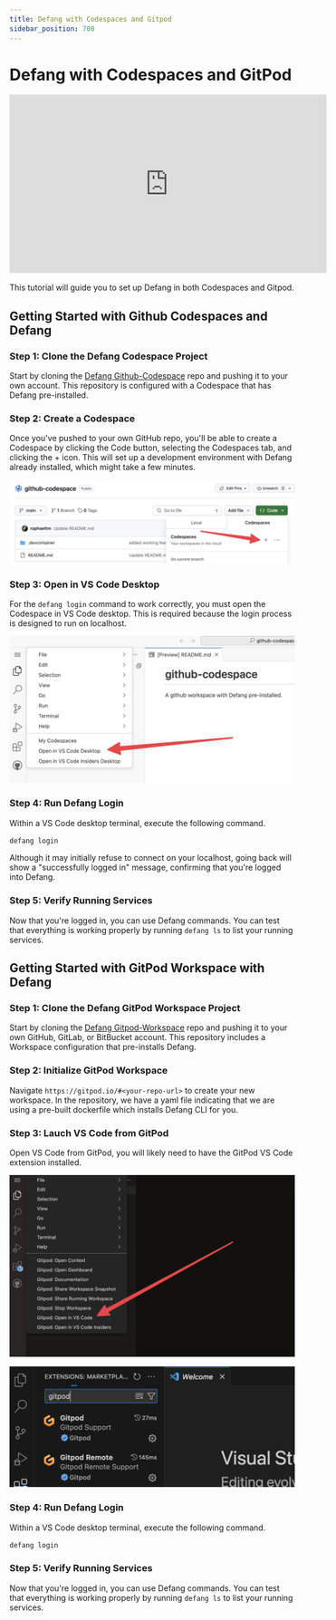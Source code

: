 ```yaml
---
title: Defang with Codespaces and Gitpod
sidebar_position: 700
---
```


# Defang with Codespaces and GitPod

<iframe width="560" height="315" src="https://www.youtube.com/embed/71pmCfLdxTg?si=Q9YIESYEUNTBFBIy" title="YouTube video player" frameborder="0" allow="accelerometer; autoplay; clipboard-write; encrypted-media; gyroscope; picture-in-picture; web-share" referrerpolicy="strict-origin-when-cross-origin" allowfullscreen></iframe>

This tutorial will guide you to set up Defang in both Codespaces and Gitpod.

## Getting Started with Github Codespaces and Defang

### Step 1: Clone the Defang Codespace Project
Start by cloning the [Defang Github-Codespace](https://github.com/defang-io/github-codespace) repo and pushing it to your own account. This repository is configured with a Codespace that has Defang pre-installed.


### Step 2: Create a Codespace
Once you've pushed to your own GitHub repo, you'll be able to create a Codespace by clicking the Code button, selecting the Codespaces tab, and clicking the + icon. This will set up a development environment with Defang already installed, which might take a few minutes.

![Create Codespace button screenshot](/img/codespace-tutorial/new-codespace.png)


### Step 3: Open in VS Code Desktop
For the `defang login` command to work correctly, you must open the Codespace in VS Code desktop. This is required because the login process is designed to run on localhost.


![Open in vs code desktop button screenshot](/img/codespace-tutorial/desktop.png)


### Step 4: Run Defang Login
Within a VS Code desktop terminal, execute the following command.
```bash
defang login
```
Although it may initially refuse to connect on your localhost, going back will show a "successfully logged in" message, confirming that you're logged into Defang.


### Step 5: Verify Running Services
Now that you're logged in, you can use Defang commands. You can test that everything is working properly by running `defang ls` to list your running services.


## Getting Started with GitPod Workspace with Defang

### Step 1: Clone the Defang GitPod Workspace Project
Start by cloning the [Defang Gitpod-Workspace](https://github.com/defang-io/gitpod-workspace) repo and pushing it to your own GitHub, GitLab, or BitBucket account. This repository includes a Workspace configuration that pre-installs Defang.


### Step 2: Initialize GitPod Workspace
Navigate `https://gitpod.io/#<your-repo-url>` to create your new workspace.
In the repository, we have a yaml file indicating that we are using a pre-built dockerfile which installs Defang CLI for you.


### Step 3: Lauch VS Code from GitPod
Open VS Code from GitPod, you will likely need to have the GitPod VS Code extension installed.

![Open in vs code desktop button screenshot](/img/codespace-tutorial/gitpod-desktop.png)

![Screenshot of GitPod extension](/img/codespace-tutorial/gitpod-ext.png)


### Step 4: Run Defang Login
Within a VS Code desktop terminal, execute the following command.

```bash
defang login
```


### Step 5: Verify Running Services
Now that you're logged in, you can use Defang commands. You can test that everything is working properly by running `defang ls` to list your running services.